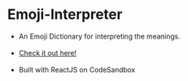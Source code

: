 # Emoji-Interpreter
- An Emoji Dictionary for interpreting the meanings. <br/><br/>
- [Check it out here!](https://fqmom.csb.app/) <br/><br/>
- Built with ReactJS on CodeSandbox
